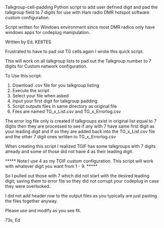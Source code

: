 Talkgroup-cell-padding
Python script to add user defined digit and pad the talkgroup field to 7 digits for use with Ham radio DMR hotspot software custom configuration.

Script written for Windows environment since most DMR radios only have windows apps for codeplug manipulation. 

Written by Ed, KE8TES

Frustrated to have to pad out TG cells again I wrote this quick script. 

This will work on all talkgroup lists to pad out the Talkgroup number to 7 digits for Custom network configuration. 

To Use this script:

1. Download .csv file for you talkgroup listing
2. Execute the script
3. Select your file when asked
4. Input your first digit for talkgroup padding
5. Script outputs files in same directory as original  file
6. Files are named TG_x_List.csv and TG_x_Errorlog.csv

The error log file only is created if talkgroups exist in original list equal to 7 digits then they are processed to see if any with 7 have same first digit as your leading digit and if so they are added back into the TG_x_List.csv file and the other 7 digit ones written to TG_x_Errorlog.csv

When creating this script I realized TGIF has some talkgroups with 7 digits already and some of those did not have 4 as their leading digit. 

***** Note:I use 4 as my TGIF custom configuration. This script will work with whatever digit you want from 1 - 9. *****

So I pulled out those with 7 which did not start with the desired leading digit; saving them to error file so they did not corrupt your codeplug in case they were overlooked.

I did not add header row to the output files as you typically are just pasting the files together anyway.

Please use and modify as you see fit.

73s, Ed

